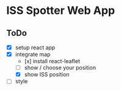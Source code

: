 # ISS Spotter Web App
## ToDo
 - [x] setup react app
 - [x] integrate map
    - [x] install react-leaflet
    - [ ] show / choose your position
    - [x] show ISS position
 - [ ] style